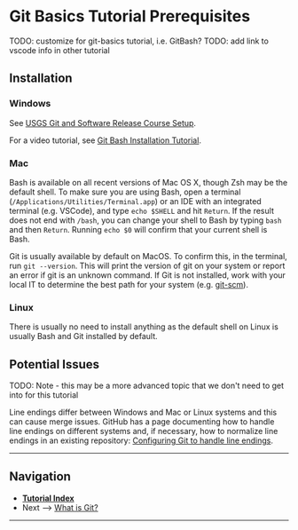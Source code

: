 # Git Basics Tutorial Prerequisites

TODO: customize for git-basics tutorial, i.e. GitBash?
TODO: add link to vscode info in other tutorial

## Installation

### Windows

See [USGS Git and Software Release Course Setup](https://code.usgs.gov/cdi/usgs-git-and-software-release-course/-/blob/main/learners/setup.md).

For a video tutorial, see [Git Bash Installation Tutorial](https://youtu.be/339AEqk9c-8 "This is a non-Federal link").

### Mac

Bash is available on all recent versions of Mac OS X, though Zsh may be the default shell. To make
sure you are using Bash, open a terminal (`/Applications/Utilities/Terminal.app`) or an IDE with an
integrated terminal (e.g. VSCode), and type `echo $SHELL` and hit `Return`. If the result does not
end with `/bash`, you can change your shell to Bash by typing `bash` and then `Return`. Running
`echo $0` will confirm that your current shell is Bash.

Git is usually available by default on MacOS. To confirm this, in the terminal, run `git --version`.
This will print the version of git on your system or report an error if git is an unknown command.
If Git is not installed, work with your local IT to determine the best path for your system (e.g.
[git-scm](https://git-scm.com/download/mac "This is a non-Federal link")).

### Linux

There is usually no need to install anything as the default shell on Linux is usually Bash and Git
installed by default.

## Potential Issues

TODO: Note - this may be a more advanced topic that we don't need to get into for this tutorial

Line endings differ between Windows and Mac or Linux systems and this can cause merge issues.
GitHub has a page documenting how to handle line endings on different systems and, if necessary,
how to normalize line endings in an existing repository:
[Configuring Git to handle line endings](https://docs.github.com/en/get-started/git-basics/configuring-git-to-handle-line-endings).

------

## Navigation

* [**Tutorial Index**](../README.md#tutorial-outline)
* Next --> [What is Git?](./what-is-git.md)

------
